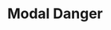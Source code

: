 ---
title: Modal Danger
category: Application
paid: true
isActive: false
ltr: {"vue":{"vueCss":[{"code":"<template>\n  <div class=\"modal-danger\" :class=\"[open ? 'hidden' : 'block']\">\n    <div class=\"modal-cover\" :class=\"[open ? 'hidden' : 'block']\"></div>\n    <div class=\"modal-container\" :class=\"[open ? 'hidden' : 'block']\">\n      <div class=\"modal\">\n        <div class=\"modal-header\">\n          <div class=\"modal-icon\">\n            <svg xmlns=\"http://www.w3.org/2000/svg\" class=\"w-6 h-6 text-red-600\" viewBox=\"0 0 20 20\"\n              fill=\"currentColor\">\n              <path fillRule=\"evenodd\"\n                d=\"M8.257 3.099c.765-1.36 2.722-1.36 3.486 0l5.58 9.92c.75 1.334-.213 2.98-1.742 2.98H4.42c-1.53 0-2.493-1.646-1.743-2.98l5.58-9.92zM11 13a1 1 0 11-2 0 1 1 0 012 0zm-1-8a1 1 0 00-1 1v3a1 1 0 002 0V6a1 1 0 00-1-1z\"\n                clipRule=\"evenodd\" />\n            </svg>\n          </div>\n          <div class=\"modal-details\">\n            <h4>\n              Delete account ?\n            </h4>\n            <p>\n              Lorem ipsum dolor sit amet, consectetur adipiscing elit, sed do eiusmod tempor incididunt ut labore et\n              dolore magna aliqua.\n            </p>\n            <div class=\"modal-footer\">\n              <button class=\"btn-primary\" @click=\"modalOpen()\">\n                Delete\n              </button>\n              <button class=\"btn-secondary\" @click=\"modalOpen()\">\n                Cancel\n              </button>\n            </div>\n          </div>\n        </div>\n      </div>\n    </div>\n  </div>\n</template>\n\n<script>\nimport { ref } from 'vue';\nexport default {\n  setup() {\n    let open = ref(false);\n    function modalOpen() {\n      open.value = !open.value;\n    }\n    return { open, modalOpen }\n  }\n}\n</script>","label":"App.vue"},{"code":".modal-danger,\n.modal-danger .modal-cover {\n  top: 0px;\n  right: 0px;\n  bottom: 0px;\n  left: 0px;\n}\n\n.modal-danger {\n  position: fixed;\n  overflow-y: auto;\n}\n\n.modal-danger .modal-cover {\n  position: fixed;\n  width: 100%;\n  height: 100%;\n  background-color: #000;\n  opacity: 0.4;\n}\n\n.modal-danger .modal-container {\n  display: flex;\n  align-items: center;\n  min-height: 100vh;\n  padding: 2rem 1rem 2rem 1rem;\n}\n\n.modal-danger .modal-container .modal {\n  position: relative;\n  width: 100%;\n  max-width: 32rem;\n  padding: 1rem;\n  margin-left: auto;\n  margin-right: auto;\n  background-color: #FFF;\n  border-radius: 0.375rem;\n  box-shadow: 0 10px 15px -3px #0000001a, 0 4px 6px -4px #0000001a;\n}\n\n.modal-danger .modal-container .modal .modal-header {\n  margin-top: 0.75rem;\n}\n\n@media (min-width: 640px) {\n  .modal-danger .modal-container .modal .modal-header {\n    display: flex;\n  }\n}\n\n.modal-danger .modal-container .modal .modal-header .modal-icon {\n  display: flex;\n  align-items: center;\n  justify-content: center;\n  flex: none;\n  width: 3rem;\n  height: 3rem;\n  margin-left: auto;\n  margin-right: auto;\n  background-color: #fee2e2;\n  border-radius: 50%;\n}\n\n.modal-danger .modal-container .modal .modal-header .modal-icon svg {\n  width: 1.5rem;\n  height: 1.5rem;\n  color: #dc2626;\n}\n\n.modal-danger .modal-container .modal .modal-header .modal-details {\n  margin-top: 0.5rem;\n  text-align: center;\n}\n\n@media (min-width: 640px) {\n  .modal-danger .modal-container .modal .modal-header .modal-details {\n    margin-left: 1rem;\n    text-align: left;\n  }\n}\n\n.modal-danger .modal-container .modal .modal-header .modal-details h4 {\n  font-size: 1.125rem;\n  line-height: 1.75rem;\n  font-weight: 500;\n  color: #1f2937;\n}\n\n.modal-danger .modal-container .modal .modal-header .modal-details p {\n  margin-top: 0.5rem;\n  font-size: 15px;\n  line-height: 1.625;\n  color: #6b7280;\n}\n\n.modal-danger .modal-container .modal .modal-header .modal-details .modal-footer {\n  margin-top: 0.75rem;\n}\n\n@media (min-width: 640px) {\n  .modal-danger .modal-container .modal .modal-header .modal-details .modal-footer {\n    display: flex;\n    align-items: center;\n    gap: 0.5rem;\n  }\n}\n\n.modal-danger .modal-container .modal .modal-header .modal-details .modal-footer .btn-primary,\n.modal-danger .modal-container .modal .modal-header .modal-details .modal-footer .btn-secondary {\n  width: 100%;\n  margin-top: 0.5rem;\n  padding: 0.625rem;\n  flex: 1;\n  outline: none;\n  border-radius: 0.375rem;\n}\n\n.modal-danger .modal-container .modal .modal-header .modal-details .modal-footer .btn-primary {\n  background-color: #dc2626;\n  color: #FFF;\n}\n\n.modal-danger .modal-container .modal .modal-header .modal-details .modal-footer .btn-primary:focus {\n  box-shadow: 0 0 0 2px white, 0 0 0 4px #dc2626;\n}\n\n.modal-danger .modal-container .modal .modal-header .modal-details .modal-footer .btn-secondary {\n  border: solid 1px #e5e7eb;\n  color: #1f2937;\n}\n\n.modal-danger .modal-container .modal .modal-header .modal-details .modal-footer .btn-secondary:focus {\n  box-shadow: 0 0 0 2px white, 0 0 0 4px #4f46e5;\n}\n\n.hidden {\n  display: none;\n}\n.block {\n  display: block;\n}","label":"style.css"}],"vueTail":[{"code":"<template>\n  <div class=\"fixed inset-0 z-10 overflow-y-auto\">\n    <div class=\"fixed inset-0 w-full h-full bg-black opacity-40\" :class=\"[open ? 'hidden' : 'block']\"></div>\n    <div class=\"flex items-center min-h-screen px-4 py-8\" :class=\"[open ? 'hidden' : 'block']\">\n      <div class=\"relative w-full max-w-lg p-4 mx-auto bg-white rounded-md shadow-lg\">\n        <div class=\"mt-3 sm:flex\">\n          <div class=\"flex items-center justify-center flex-none w-12 h-12 mx-auto bg-red-100 rounded-full\">\n            <svg xmlns=\"http://www.w3.org/2000/svg\" class=\"w-6 h-6 text-red-600\" viewBox=\"0 0 20 20\"\n              fill=\"currentColor\">\n              <path fillRule=\"evenodd\"\n                d=\"M8.257 3.099c.765-1.36 2.722-1.36 3.486 0l5.58 9.92c.75 1.334-.213 2.98-1.742 2.98H4.42c-1.53 0-2.493-1.646-1.743-2.98l5.58-9.92zM11 13a1 1 0 11-2 0 1 1 0 012 0zm-1-8a1 1 0 00-1 1v3a1 1 0 002 0V6a1 1 0 00-1-1z\"\n                clipRule=\"evenodd\" />\n            </svg>\n          </div>\n          <div class=\"mt-2 text-center sm:ml-4 sm:text-left\">\n            <h4 class=\"text-lg font-medium text-gray-800\">\n              Delete account ?\n            </h4>\n            <p class=\"mt-2 text-[15px] leading-relaxed text-gray-500\">\n              Lorem ipsum dolor sit amet, consectetur adipiscing elit, sed do eiusmod tempor incididunt ut labore et\n              dolore magna aliqua.\n            </p>\n            <div class=\"items-center gap-2 mt-3 sm:flex\">\n              <button @click=\"modalOpen()\"\n                class=\"w-full mt-2 p-2.5 flex-1 text-white bg-red-600 rounded-md outline-none ring-offset-2 ring-red-600 focus:ring-2\">\n                Delete\n              </button>\n              <button @click=\"modalOpen()\"\n                class=\"w-full mt-2 p-2.5 flex-1 text-gray-800 rounded-md outline-none border ring-offset-2 ring-indigo-600 focus:ring-2\">\n                Cancel\n              </button>\n            </div>\n          </div>\n        </div>\n      </div>\n    </div>\n  </div>\n</template>\n\n<script>\nimport { ref } from 'vue';\nexport default {\n  setup() {\n    let open = ref(false);\n    function modalOpen() {\n      open.value = !open.value;\n    }\n    return { open, modalOpen }\n  }\n}\n</script>","label":"App.vue"}]},"preview":"function App() {\n\n    const [state, setState] = React.useState(true)\n\n    React.useEffect(() => {\n        if (!state) setTimeout(() => setState(true), 1200)\n    }, [state])\n\n    return (\n        <div style={{height: '550px'}}>\n            {\n                state ? (\n                    <div className=\"fixed inset-0 z-10 overflow-y-auto\">\n                        <div className=\"fixed inset-0 w-full h-full bg-black opacity-40\" onClick={() => setState(false)}></div>\n                        <div className=\"flex items-center min-h-screen px-4 py-8\">\n                            <div className=\"relative w-full max-w-lg p-4 mx-auto bg-white rounded-md shadow-lg\">\n                                <div className=\"mt-3 sm:flex\">\n                                    <div className=\"flex items-center justify-center flex-none w-12 h-12 mx-auto bg-red-100 rounded-full\">\n                                        <svg xmlns=\"http://www.w3.org/2000/svg\" className=\"w-6 h-6 text-red-600\" viewBox=\"0 0 20 20\" fill=\"currentColor\">\n                                            <path fillRule=\"evenodd\" d=\"M8.257 3.099c.765-1.36 2.722-1.36 3.486 0l5.58 9.92c.75 1.334-.213 2.98-1.742 2.98H4.42c-1.53 0-2.493-1.646-1.743-2.98l5.58-9.92zM11 13a1 1 0 11-2 0 1 1 0 012 0zm-1-8a1 1 0 00-1 1v3a1 1 0 002 0V6a1 1 0 00-1-1z\" clipRule=\"evenodd\" />\n                                        </svg>\n                                    </div>\n                                    <div className=\"mt-2 text-center sm:ml-4 sm:text-left\">\n                                        <h4 className=\"text-lg font-medium text-gray-800\">\n                                            Delete account ?\n                                        </h4>\n                                        <p className=\"mt-2 text-[15px] leading-relaxed text-gray-500\">\n                                            Lorem ipsum dolor sit amet, consectetur adipiscing elit, sed do eiusmod tempor incididunt ut labore et dolore magna aliqua.\n                                        </p>\n                                        <div className=\"items-center gap-2 mt-3 sm:flex\">\n                                            <button className=\"w-full mt-2 p-2.5 flex-1 text-white bg-red-600 rounded-md outline-none ring-offset-2 ring-red-600 focus:ring-2\"\n                                                onClick={() => setState(false)}\n                                            >\n                                                Delete\n                                            </button>\n                                            <button className=\"w-full mt-2 p-2.5 flex-1 text-gray-800 rounded-md outline-none border ring-offset-2 ring-indigo-600 focus:ring-2\"\n                                                onClick={() => setState(false)}\n                                            >\n                                                Cancel\n                                            </button>\n                                        </div>\n                                    </div>\n                                </div>\n                            </div>\n                        </div>\n                    </div>\n                ) : ''\n            }\n        </div>\n    )\n}\n","react":{"jsxCss":[{"label":"App.jsx","code":"import { useState } from \"react\"\n\nexport default () => {\n\n    const [state, setState] = useState(true)\n\n    return (\n        state ? (\n            <div className=\"modal-danger\">\n                <div className=\"modal-cover\" onClick={() => setState(false)}></div>\n                <div className=\"modal-container\">\n                    <div className=\"modal\">\n                        <div className=\"modal-header\">\n                            <div className=\"modal-icon\">\n                                <svg xmlns=\"http://www.w3.org/2000/svg\" className=\"w-6 h-6 text-red-600\" viewBox=\"0 0 20 20\" fill=\"currentColor\">\n                                    <path fillRule=\"evenodd\" d=\"M8.257 3.099c.765-1.36 2.722-1.36 3.486 0l5.58 9.92c.75 1.334-.213 2.98-1.742 2.98H4.42c-1.53 0-2.493-1.646-1.743-2.98l5.58-9.92zM11 13a1 1 0 11-2 0 1 1 0 012 0zm-1-8a1 1 0 00-1 1v3a1 1 0 002 0V6a1 1 0 00-1-1z\" clipRule=\"evenodd\" />\n                                </svg>\n                            </div>\n                            <div className=\"modal-details\">\n                                <h4>\n                                    Delete account ?\n                                </h4>\n                                <p>\n                                    Lorem ipsum dolor sit amet, consectetur adipiscing elit, sed do eiusmod tempor incididunt ut labore et dolore magna aliqua.\n                                </p>\n                                <div className=\"modal-footer\">\n                                    <button className=\"btn-primary\"\n                                        onClick={() => setState(false)}\n                                    >\n                                        Delete\n                                    </button>\n                                    <button className=\"btn-secondary\"\n                                        onClick={() => setState(false)}\n                                    >\n                                        Cancel\n                                    </button>\n                                </div>\n                            </div>\n                        </div>\n                    </div>\n                </div>\n            </div>\n        ) : ''\n    )\n}"},{"code":".modal-danger, .modal-danger .modal-cover {\n  top: 0px;\n  right: 0px;\n  bottom: 0px;\n  left: 0px;\n}\n\n.modal-danger {\n  position: fixed;\n  overflow-y: auto;\n}\n.modal-danger .modal-cover {\n  position: fixed;\n  width: 100%;\n  height: 100%;\n  background-color: #000;\n  opacity: 0.4;\n}\n.modal-danger .modal-container {\n  display: flex;\n  align-items: center;\n  min-height: 100vh;\n  padding: 2rem 1rem 2rem 1rem;\n}\n.modal-danger .modal-container .modal {\n  position: relative;\n  width: 100%;\n  max-width: 32rem;\n  padding: 1rem;\n  margin-left: auto;\n  margin-right: auto;\n  background-color: #FFF;\n  border-radius: 0.375rem;\n  box-shadow: 0 10px 15px -3px #0000001a, 0 4px 6px -4px #0000001a;\n}\n.modal-danger .modal-container .modal .modal-header {\n  margin-top: 0.75rem;\n}\n@media (min-width: 640px) {\n  .modal-danger .modal-container .modal .modal-header {\n    display: flex;\n  }\n}\n.modal-danger .modal-container .modal .modal-header .modal-icon {\n  display: flex;\n  align-items: center;\n  justify-content: center;\n  flex: none;\n  width: 3rem;\n  height: 3rem;\n  margin-left: auto;\n  margin-right: auto;\n  background-color: #fee2e2;\n  border-radius: 50%;\n}\n.modal-danger .modal-container .modal .modal-header .modal-icon svg {\n  width: 1.5rem;\n  height: 1.5rem;\n  color: #dc2626;\n}\n.modal-danger .modal-container .modal .modal-header .modal-details {\n  margin-top: 0.5rem;\n  text-align: center;\n}\n@media (min-width: 640px) {\n  .modal-danger .modal-container .modal .modal-header .modal-details {\n    margin-left: 1rem;\n    text-align: left;\n  }\n}\n.modal-danger .modal-container .modal .modal-header .modal-details h4 {\n  font-size: 1.125rem;\n  line-height: 1.75rem;\n  font-weight: 500;\n  color: #1f2937;\n}\n.modal-danger .modal-container .modal .modal-header .modal-details p {\n  margin-top: 0.5rem;\n  font-size: 15px;\n  line-height: 1.625;\n  color: #6b7280;\n}\n.modal-danger .modal-container .modal .modal-header .modal-details .modal-footer {\n  margin-top: 0.75rem;\n}\n@media (min-width: 640px) {\n  .modal-danger .modal-container .modal .modal-header .modal-details .modal-footer {\n    display: flex;\n    align-items: center;\n    gap: 0.5rem;\n  }\n}\n.modal-danger .modal-container .modal .modal-header .modal-details .modal-footer .btn-primary, .modal-danger .modal-container .modal .modal-header .modal-details .modal-footer .btn-secondary {\n  width: 100%;\n  margin-top: 0.5rem;\n  padding: 0.625rem;\n  flex: 1;\n  outline: none;\n  border-radius: 0.375rem;\n}\n.modal-danger .modal-container .modal .modal-header .modal-details .modal-footer .btn-primary {\n  background-color: #dc2626;\n  color: #FFF;\n}\n.modal-danger .modal-container .modal .modal-header .modal-details .modal-footer .btn-primary:focus {\n  box-shadow: 0 0 0 2px white, 0 0 0 4px #dc2626;\n}\n.modal-danger .modal-container .modal .modal-header .modal-details .modal-footer .btn-secondary {\n  border: solid 1px #e5e7eb;\n  color: #1f2937;\n}\n.modal-danger .modal-container .modal .modal-header .modal-details .modal-footer .btn-secondary:focus {\n  box-shadow: 0 0 0 2px white, 0 0 0 4px #4f46e5;\n}","label":"style.css"}],"jsxTail":[{"code":"import { useState } from \"react\"\n\nexport default () => {\n\n    const [state, setState] = useState(true)\n\n    return (\n        state ? (\n            <div className=\"fixed inset-0 z-10 overflow-y-auto\">\n                <div className=\"fixed inset-0 w-full h-full bg-black opacity-40\" onClick={() => setState(false)}></div>\n                <div className=\"flex items-center min-h-screen px-4 py-8\">\n                    <div className=\"relative w-full max-w-lg p-4 mx-auto bg-white rounded-md shadow-lg\">\n                        <div className=\"mt-3 sm:flex\">\n                            <div className=\"flex items-center justify-center flex-none w-12 h-12 mx-auto bg-red-100 rounded-full\">\n                                <svg xmlns=\"http://www.w3.org/2000/svg\" className=\"w-6 h-6 text-red-600\" viewBox=\"0 0 20 20\" fill=\"currentColor\">\n                                    <path fillRule=\"evenodd\" d=\"M8.257 3.099c.765-1.36 2.722-1.36 3.486 0l5.58 9.92c.75 1.334-.213 2.98-1.742 2.98H4.42c-1.53 0-2.493-1.646-1.743-2.98l5.58-9.92zM11 13a1 1 0 11-2 0 1 1 0 012 0zm-1-8a1 1 0 00-1 1v3a1 1 0 002 0V6a1 1 0 00-1-1z\" clipRule=\"evenodd\" />\n                                </svg>\n                            </div>\n                            <div className=\"mt-2 text-center sm:ml-4 sm:text-left\">\n                                <h4 className=\"text-lg font-medium text-gray-800\">\n                                    Delete account ?\n                                </h4>\n                                <p className=\"mt-2 text-[15px] leading-relaxed text-gray-500\">\n                                    Lorem ipsum dolor sit amet, consectetur adipiscing elit, sed do eiusmod tempor incididunt ut labore et dolore magna aliqua.\n                                </p>\n                                <div className=\"items-center gap-2 mt-3 sm:flex\">\n                                    <button className=\"w-full mt-2 p-2.5 flex-1 text-white bg-red-600 rounded-md outline-none ring-offset-2 ring-red-600 focus:ring-2\"\n                                        onClick={() => setState(false)}\n                                    >\n                                        Delete\n                                    </button>\n                                    <button className=\"w-full mt-2 p-2.5 flex-1 text-gray-800 rounded-md outline-none border ring-offset-2 ring-indigo-600 focus:ring-2\"\n                                        onClick={() => setState(false)}\n                                    >\n                                        Cancel\n                                    </button>\n                                </div>\n                            </div>\n                        </div>\n                    </div>\n                </div>\n            </div>\n        ) : ''\n    )\n}\n","label":"App.jsx"}]}}
rtl: {"preview":"function App() {\n\n    const [state, setState] = React.useState(true)\n\n    React.useEffect(() => {\n        if (!state) setTimeout(() => setState(true), 1200)\n    }, [state])\n\n    return (\n        <div style={{height: '550px'}}>\n            {\n                state ? (\n                    <div className=\"fixed inset-0 z-10 overflow-y-auto\">\n                        <div className=\"fixed inset-0 w-full h-full bg-black opacity-40\" onClick={() => setState(false)}></div>\n                        <div className=\"flex items-center min-h-screen px-4 py-8\">\n                            <div className=\"relative w-full max-w-lg p-4 mx-auto bg-white rounded-md shadow-lg\">\n                                <div className=\"mt-3 sm:flex\">\n                                    <div className=\"flex items-center justify-center flex-none w-12 h-12 mx-auto bg-red-100 rounded-full\">\n                                        <svg xmlns=\"http://www.w3.org/2000/svg\" className=\"w-6 h-6 text-red-600\" viewBox=\"0 0 20 20\" fill=\"currentColor\">\n                                            <path fillRule=\"evenodd\" d=\"M8.257 3.099c.765-1.36 2.722-1.36 3.486 0l5.58 9.92c.75 1.334-.213 2.98-1.742 2.98H4.42c-1.53 0-2.493-1.646-1.743-2.98l5.58-9.92zM11 13a1 1 0 11-2 0 1 1 0 012 0zm-1-8a1 1 0 00-1 1v3a1 1 0 002 0V6a1 1 0 00-1-1z\" clipRule=\"evenodd\" />\n                                        </svg>\n                                    </div>\n                                    <div className=\"mt-2 text-center sm:mr-4 sm:text-right\">\n                                        <h4 className=\"text-lg font-medium text-gray-800\">\n                                            حذف الحساب؟\n                                        </h4>\n                                        <p className=\"mt-2 text-[15px] leading-relaxed text-gray-500\">\n                                            الألم بحد ذاته هو حب الألم، المشاكل البيئية الرئيسية، لكني أعطي هذا النوع من الوقت للتراجع، بحيث يكون هناك بعض الألم والألم العظيمين. الآن الألم يحتاج إلى سيارة، لكن الكارتون نفسه الآن. يمكنك إنشاء هذا الباب مع venenatis.\n                                        </p>\n                                        <div className=\"items-center gap-2 mt-3 sm:flex\">\n                                            <button className=\"w-full mt-2 p-2.5 flex-1 text-white bg-red-600 rounded-md outline-none ring-offset-2 ring-red-600 focus:ring-2\"\n                                                onClick={() => setState(false)}\n                                            >\n                                                حذف\n                                            </button>\n                                            <button className=\"w-full mt-2 p-2.5 flex-1 text-gray-800 rounded-md outline-none border ring-offset-2 ring-indigo-600 focus:ring-2\"\n                                                onClick={() => setState(false)}\n                                            >\n                                                إلغاء\n                                            </button>\n                                        </div>\n                                    </div>\n                                </div>\n                            </div>\n                        </div>\n                    </div>\n                ) : ''\n            }\n        </div>\n    )\n}\n","react":{"jsxCss":[{"label":"App.jsx","code":"import { useState } from \"react\"\n\nexport default () => {\n\n    const [state, setState] = useState(true)\n\n    return (\n        state ? (\n            <div className=\"modal-danger\">\n                <div className=\"modal-cover\" onClick={() => setState(false)}></div>\n                <div className=\"modal-container\">\n                    <div className=\"modal\">\n                        <div className=\"modal-header\">\n                            <div className=\"modal-icon\">\n                                <svg xmlns=\"http://www.w3.org/2000/svg\" className=\"w-6 h-6 text-red-600\" viewBox=\"0 0 20 20\" fill=\"currentColor\">\n                                    <path fillRule=\"evenodd\" d=\"M8.257 3.099c.765-1.36 2.722-1.36 3.486 0l5.58 9.92c.75 1.334-.213 2.98-1.742 2.98H4.42c-1.53 0-2.493-1.646-1.743-2.98l5.58-9.92zM11 13a1 1 0 11-2 0 1 1 0 012 0zm-1-8a1 1 0 00-1 1v3a1 1 0 002 0V6a1 1 0 00-1-1z\" clipRule=\"evenodd\" />\n                                </svg>\n                            </div>\n                            <div className=\"modal-details\">\n                                <h4>\n                                    حذف الحساب؟\n                                </h4>\n                                <p>\n                                    الألم بحد ذاته هو حب الألم، المشاكل البيئية الرئيسية، لكني أعطي هذا النوع من الوقت للتراجع، بحيث يكون هناك بعض الألم والألم العظيمين. الآن الألم يحتاج إلى سيارة، لكن الكارتون نفسه الآن. يمكنك إنشاء هذا الباب مع.\n                                </p>\n                                <div className=\"modal-footer\">\n                                    <button className=\"btn-primary\"\n                                        onClick={() => setState(false)}\n                                    >\n                                        حذف\n                                    </button>\n                                    <button className=\"btn-secondary\"\n                                        onClick={() => setState(false)}\n                                    >\n                                        إلغاء\n                                    </button>\n                                </div>\n                            </div>\n                        </div>\n                    </div>\n                </div>\n            </div>\n        ) : ''\n    )\n}"},{"label":"style.css","code":".modal-danger, .modal-danger .modal-cover {\n  top: 0px;\n  right: 0px;\n  bottom: 0px;\n  left: 0px;\n}\n\n.modal-danger {\n  position: fixed;\n  overflow-y: auto;\n}\n.modal-danger .modal-cover {\n  position: fixed;\n  width: 100%;\n  height: 100%;\n  background-color: #000;\n  opacity: 0.4;\n}\n.modal-danger .modal-container {\n  display: flex;\n  align-items: center;\n  min-height: 100vh;\n  padding: 2rem 1rem 2rem 1rem;\n}\n.modal-danger .modal-container .modal {\n  position: relative;\n  width: 100%;\n  max-width: 32rem;\n  padding: 1rem;\n  margin-left: auto;\n  margin-right: auto;\n  background-color: #FFF;\n  border-radius: 0.375rem;\n  box-shadow: 0 10px 15px -3px #0000001a, 0 4px 6px -4px #0000001a;\n}\n.modal-danger .modal-container .modal .modal-header {\n  margin-top: 0.75rem;\n}\n@media (min-width: 640px) {\n  .modal-danger .modal-container .modal .modal-header {\n    display: flex;\n  }\n}\n.modal-danger .modal-container .modal .modal-header .modal-icon {\n  display: flex;\n  align-items: center;\n  justify-content: center;\n  flex: none;\n  width: 3rem;\n  height: 3rem;\n  margin-left: auto;\n  margin-right: auto;\n  background-color: #fee2e2;\n  border-radius: 9999px;\n}\n.modal-danger .modal-container .modal .modal-header .modal-icon svg {\n  width: 1.5rem;\n  height: 1.5rem;\n  color: #dc2626;\n}\n.modal-danger .modal-container .modal .modal-header .modal-details {\n  margin-top: 0.5rem;\n  text-align: center;\n}\n@media (min-width: 640px) {\n  .modal-danger .modal-container .modal .modal-header .modal-details {\n    margin-right: 1rem;\n    text-align: right;\n  }\n}\n.modal-danger .modal-container .modal .modal-header .modal-details h4 {\n  font-size: 1.125rem;\n  line-height: 1.75rem;\n  font-weight: 500;\n  color: #1f2937;\n}\n.modal-danger .modal-container .modal .modal-header .modal-details p {\n  margin-top: 0.5rem;\n  font-size: 15px;\n  line-height: 1.625;\n  color: #6b7280;\n}\n.modal-danger .modal-container .modal .modal-header .modal-details .modal-footer {\n  margin-top: 0.75rem;\n}\n@media (min-width: 640px) {\n  .modal-danger .modal-container .modal .modal-header .modal-details .modal-footer {\n    display: flex;\n    align-items: center;\n    gap: 0.5rem;\n  }\n}\n.modal-danger .modal-container .modal .modal-header .modal-details .modal-footer .btn-primary, .modal-danger .modal-container .modal .modal-header .modal-details .modal-footer .btn-secondary {\n  width: 100%;\n  margin-top: 0.5rem;\n  padding: 0.625rem;\n  flex: 1;\n  outline: none;\n  border-radius: 0.375rem;\n}\n.modal-danger .modal-container .modal .modal-header .modal-details .modal-footer .btn-primary {\n  background-color: #dc2626;\n  color: #FFF;\n}\n.modal-danger .modal-container .modal .modal-header .modal-details .modal-footer .btn-primary:focus {\n  box-shadow: 0 0 0 2px white, 0 0 0 4px #dc2626;\n}\n.modal-danger .modal-container .modal .modal-header .modal-details .modal-footer .btn-secondary {\n  border: solid 1px #e5e7eb;\n  color: #1f2937;\n}\n.modal-danger .modal-container .modal .modal-header .modal-details .modal-footer .btn-secondary:focus {\n  box-shadow: 0 0 0 2px white, 0 0 0 4px #4f46e5;\n}"}],"jsxTail":[{"label":"App.jsx","code":"import { useState } from \"react\"\n\nexport default () => {\n\n    const [state, setState] = useState(true)\n\n    return (\n        state ? (\n            <div className=\"fixed inset-0 z-10 overflow-y-auto\">\n                <div className=\"fixed inset-0 w-full h-full bg-black opacity-40\" onClick={() => setState(false)}></div>\n                <div className=\"flex items-center min-h-screen px-4 py-8\">\n                    <div className=\"relative w-full max-w-lg p-4 mx-auto bg-white rounded-md shadow-lg\">\n                        <div className=\"mt-3 sm:flex\">\n                            <div className=\"flex items-center justify-center flex-none w-12 h-12 mx-auto bg-red-100 rounded-full\">\n                                <svg xmlns=\"http://www.w3.org/2000/svg\" className=\"w-6 h-6 text-red-600\" viewBox=\"0 0 20 20\" fill=\"currentColor\">\n                                    <path fillRule=\"evenodd\" d=\"M8.257 3.099c.765-1.36 2.722-1.36 3.486 0l5.58 9.92c.75 1.334-.213 2.98-1.742 2.98H4.42c-1.53 0-2.493-1.646-1.743-2.98l5.58-9.92zM11 13a1 1 0 11-2 0 1 1 0 012 0zm-1-8a1 1 0 00-1 1v3a1 1 0 002 0V6a1 1 0 00-1-1z\" clipRule=\"evenodd\" />\n                                </svg>\n                            </div>\n                            <div className=\"mt-2 text-center sm:mr-4 sm:text-right\">\n                                <h4 className=\"text-lg font-medium text-gray-800\">\n                                    حذف الحساب؟\n                                </h4>\n                                <p className=\"mt-2 text-[15px] leading-relaxed text-gray-500\">\n                                    الألم بحد ذاته هو حب الألم، المشاكل البيئية الرئيسية، لكني أعطي هذا النوع من الوقت للتراجع، بحيث يكون هناك بعض الألم والألم العظيمين. الآن الألم يحتاج إلى سيارة، لكن الكارتون نفسه الآن. يمكنك إنشاء هذا الباب مع.\n                                </p>\n                                <div className=\"items-center gap-2 mt-3 sm:flex\">\n                                    <button className=\"w-full mt-2 p-2.5 flex-1 text-white bg-red-600 rounded-md outline-none ring-offset-2 ring-red-600 focus:ring-2\"\n                                        onClick={() => setState(false)}\n                                    >\n                                        حذف\n                                    </button>\n                                    <button className=\"w-full mt-2 p-2.5 flex-1 text-gray-800 rounded-md outline-none border ring-offset-2 ring-indigo-600 focus:ring-2\"\n                                        onClick={() => setState(false)}\n                                    >\n                                        إلغاء\n                                    </button>\n                                </div>\n                            </div>\n                        </div>\n                    </div>\n                </div>\n            </div>\n        ) : ''\n    )\n}"}]},"vue":{"vueCss":[],"vueTail":[]}}
slug: /modals
id: 4c4ab3ac-57c9-4199-aae4-309ee3e4092f
created_at: 2
---